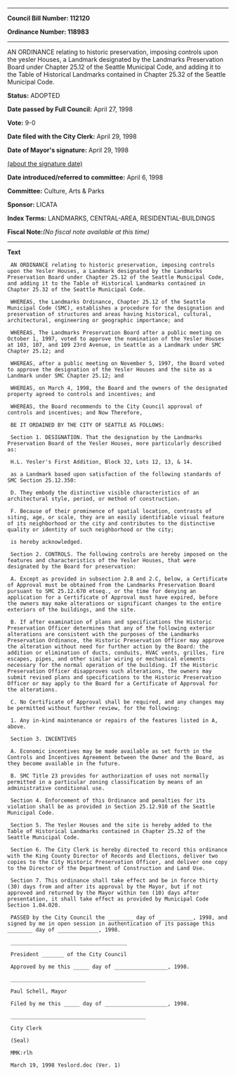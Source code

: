 

********

**Council Bill Number: 112120**
   
**Ordinance Number: 118983**
********

 AN ORDINANCE relating to historic preservation, imposing controls upon the yesler Houses, a Landmark designated by the Landmarks Preservation Board under Chapter 25.12 of the Seattle Municipal Code, and adding it to the Table of Historical Landmarks contained in Chapter 25.32 of the Seattle Municipal Code.

**Status:** ADOPTED
   
**Date passed by Full Council:** April 27, 1998
   
**Vote:** 9-0
   
**Date filed with the City Clerk:** April 29, 1998
   
**Date of Mayor's signature:** April 29, 1998
   
[(about the signature date)](/~public/approvaldate.htm)
   
   
   
**Date introduced/referred to committee:** April 6, 1998
   
**Committee:** Culture, Arts & Parks
   
**Sponsor:** LICATA
   
   
**Index Terms:** LANDMARKS, CENTRAL-AREA, RESIDENTIAL-BUILDINGS

**Fiscal Note:**_(No fiscal note available at this time)_

********

**Text**
   
```
 AN ORDINANCE relating to historic preservation, imposing controls upon the Yesler Houses, a Landmark designated by the Landmarks Preservation Board under Chapter 25.12 of the Seattle Municipal Code, and adding it to the Table of Historical Landmarks contained in Chapter 25.32 of the Seattle Municipal Code.

 WHEREAS, the Landmarks Ordinance, Chapter 25.12 of the Seattle Municipal Code (SMC), establishes a procedure for the designation and preservation of structures and areas having historical, cultural, architectural, engineering or geographic importance; and

 WHEREAS, The Landmarks Preservation Board after a public meeting on October 1, 1997, voted to approve the nomination of the Yesler Houses at 103, 107, and 109 23rd Avenue, in Seattle as a Landmark under SMC Chapter 25.12; and

 WHEREAS, after a public meeting on November 5, 1997, the Board voted to approve the designation of the Yesler Houses and the site as a Landmark under SMC Chapter 25.12; and

 WHEREAS, on March 4, 1998, the Board and the owners of the designated property agreed to controls and incentives; and

 WHEREAS, the Board recommends to the City Council approval of controls and incentives; and Now Therefore,

 BE IT ORDAINED BY THE CITY OF SEATTLE AS FOLLOWS:

 Section 1. DESIGNATION. That the designation by the Landmarks Preservation Board of the Yesler Houses, more particularly described as:

 H.L. Yesler's First Addition, Block 32, Lots 12, 13, & 14.

 as a Landmark based upon satisfaction of the following standards of SMC Section 25.12.350:

 D. They embody the distinctive visible characteristics of an architectural style, period, or method of construction.

 F. Because of their prominence of spatial location, contrasts of siting, age, or scale, they are an easily identifiable visual feature of its neighborhood or the city and contributes to the distinctive quality or identity of such neighborhood or the city;

 is hereby acknowledged.

 Section 2. CONTROLS. The following controls are hereby imposed on the features and characteristics of the Yesler Houses, that were designated by the Board for preservation:

 A. Except as provided in subsection 2.B and 2.C, below, a Certificate of Approval must be obtained from the Landmarks Preservation Board pursuant to SMC 25.12.670 etseq., or the time for denying an application for a Certificate of Approval must have expired, before the owners may make alterations or significant changes to the entire exteriors of the buildings, and the site.

 B. If after examination of plans and specifications the Historic Preservation Officer determines that any of the following exterior alterations are consistent with the purposes of the Landmarks Preservation Ordinance, the Historic Preservation Officer may approve the alteration without need for further action by the Board: the addition or elimination of ducts, conduits, HVAC vents, grilles, fire escapes, pipes, and other similar wiring or mechanical elements necessary for the normal operation of the building. If the Historic Preservation Officer disapproves such alterations, the owners may submit revised plans and specifications to the Historic Preservation Officer or may apply to the Board for a Certificate of Approval for the alterations.

 C. No Certificate of Approval shall be required, and any changes may be permitted without further review, for the following:

 1. Any in-kind maintenance or repairs of the features listed in A, above.

 Section 3. INCENTIVES

 A. Economic incentives may be made available as set forth in the Controls and Incentives Agreement between the Owner and the Board, as they become available in the future.

 B. SMC Title 23 provides for authorization of uses not normally permitted in a particular zoning classification by means of an administrative conditional use.

 Section 4. Enforcement of this Ordinance and penalties for its violation shall be as provided in Section 25.12.910 of the Seattle Municipal Code.

 Section 5. The Yesler Houses and the site is hereby added to the Table of Historical Landmarks contained in Chapter 25.32 of the Seattle Municipal Code.

 Section 6. The City Clerk is hereby directed to record this ordinance with the King County Director of Records and Elections, deliver two copies to the City Historic Preservation Officer, and deliver one copy to the Director of the Department of Construction and Land Use.

 Section 7. This ordinance shall take effect and be in force thirty (30) days from and after its approval by the Mayor, but if not approved and returned by the Mayor within ten (10) days after presentation, it shall take effect as provided by Municipal Code Section 1.04.020.

 PASSED by the City Council the ________ day of ___________, 1998, and signed by me in open session in authentication of its passage this ________ day of _____________, 1998.

 _____________________________________

 President _______ of the City Council

 Approved by me this _____ day of _________________, 1998.

 ___________________________________________

 Paul Schell, Mayor

 Filed by me this _____ day of ____________________, 1998.

 ___________________________________________

 City Clerk

 (Seal)

 MMK:rlh

 March 19, 1998 Yeslord.doc (Ver. 1)

```
